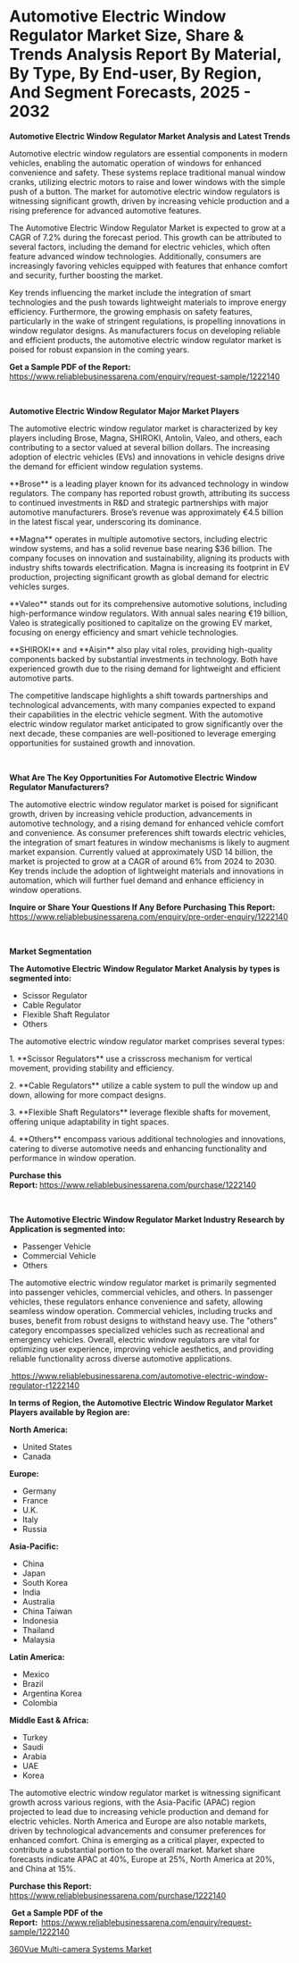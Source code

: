 <p><h1>Automotive Electric Window Regulator Market Size, Share & Trends Analysis Report By Material, By Type, By End-user, By Region, And Segment Forecasts, 2025 - 2032</h1></p><p><strong>Automotive Electric Window Regulator Market Analysis and Latest Trends</strong></p>
<p><p>Automotive electric window regulators are essential components in modern vehicles, enabling the automatic operation of windows for enhanced convenience and safety. These systems replace traditional manual window cranks, utilizing electric motors to raise and lower windows with the simple push of a button. The market for automotive electric window regulators is witnessing significant growth, driven by increasing vehicle production and a rising preference for advanced automotive features.</p><p>The Automotive Electric Window Regulator Market is expected to grow at a CAGR of 7.2% during the forecast period. This growth can be attributed to several factors, including the demand for electric vehicles, which often feature advanced window technologies. Additionally, consumers are increasingly favoring vehicles equipped with features that enhance comfort and security, further boosting the market.</p><p>Key trends influencing the market include the integration of smart technologies and the push towards lightweight materials to improve energy efficiency. Furthermore, the growing emphasis on safety features, particularly in the wake of stringent regulations, is propelling innovations in window regulator designs. As manufacturers focus on developing reliable and efficient products, the automotive electric window regulator market is poised for robust expansion in the coming years.</p></p>
<p><strong>Get a Sample PDF of the Report:&nbsp;</strong> <a href="https://www.reliablebusinessarena.com/enquiry/request-sample/1222140?utm_campaign=3041&utm_medium=2&utm_source=Github&utm_content=ia&utm_term=31032025&utm_id=automotive-electric-window-regulator">https://www.reliablebusinessarena.com/enquiry/request-sample/1222140</a></p>
<p>&nbsp;</p>
<p><strong>Automotive Electric Window Regulator Major Market Players</strong></p>
<p><p>The automotive electric window regulator market is characterized by key players including Brose, Magna, SHIROKI, Antolin, Valeo, and others, each contributing to a sector valued at several billion dollars. The increasing adoption of electric vehicles (EVs) and innovations in vehicle designs drive the demand for efficient window regulation systems.</p><p>**Brose** is a leading player known for its advanced technology in window regulators. The company has reported robust growth, attributing its success to continued investments in R&D and strategic partnerships with major automotive manufacturers. Brose’s revenue was approximately €4.5 billion in the latest fiscal year, underscoring its dominance.</p><p>**Magna** operates in multiple automotive sectors, including electric window systems, and has a solid revenue base nearing $36 billion. The company focuses on innovation and sustainability, aligning its products with industry shifts towards electrification. Magna is increasing its footprint in EV production, projecting significant growth as global demand for electric vehicles surges.</p><p>**Valeo** stands out for its comprehensive automotive solutions, including high-performance window regulators. With annual sales nearing €19 billion, Valeo is strategically positioned to capitalize on the growing EV market, focusing on energy efficiency and smart vehicle technologies.</p><p>**SHIROKI** and **Aisin** also play vital roles, providing high-quality components backed by substantial investments in technology. Both have experienced growth due to the rising demand for lightweight and efficient automotive parts.</p><p>The competitive landscape highlights a shift towards partnerships and technological advancements, with many companies expected to expand their capabilities in the electric vehicle segment. With the automotive electric window regulator market anticipated to grow significantly over the next decade, these companies are well-positioned to leverage emerging opportunities for sustained growth and innovation.</p></p>
<p>&nbsp;</p>
<p><strong>What Are The Key Opportunities For Automotive Electric Window Regulator Manufacturers?</strong></p>
<p><p>The automotive electric window regulator market is poised for significant growth, driven by increasing vehicle production, advancements in automotive technology, and a rising demand for enhanced vehicle comfort and convenience. As consumer preferences shift towards electric vehicles, the integration of smart features in window mechanisms is likely to augment market expansion. Currently valued at approximately USD 14 billion, the market is projected to grow at a CAGR of around 6% from 2024 to 2030. Key trends include the adoption of lightweight materials and innovations in automation, which will further fuel demand and enhance efficiency in window operations.</p></p>
<p><strong>Inquire or Share Your Questions If Any Before Purchasing This Report:</strong> <a href="https://www.reliablebusinessarena.com/enquiry/pre-order-enquiry/1222140?utm_campaign=3041&utm_medium=2&utm_source=Github&utm_content=ia&utm_term=31032025&utm_id=automotive-electric-window-regulator">https://www.reliablebusinessarena.com/enquiry/pre-order-enquiry/1222140</a></p>
<p>&nbsp;</p>
<p><strong>Market Segmentation</strong></p>
<p><strong>The Automotive Electric Window Regulator Market Analysis by types is segmented into:</strong></p>
<p><ul><li>Scissor Regulator</li><li>Cable Regulator</li><li>Flexible Shaft Regulator</li><li>Others</li></ul></p>
<p><p>The automotive electric window regulator market comprises several types: </p><p>1. **Scissor Regulators** use a crisscross mechanism for vertical movement, providing stability and efficiency.</p><p>2. **Cable Regulators** utilize a cable system to pull the window up and down, allowing for more compact designs.</p><p>3. **Flexible Shaft Regulators** leverage flexible shafts for movement, offering unique adaptability in tight spaces.</p><p>4. **Others** encompass various additional technologies and innovations, catering to diverse automotive needs and enhancing functionality and performance in window operation.</p></p>
<p><strong>Purchase this Report:&nbsp;</strong><a href="https://www.reliablebusinessarena.com/purchase/1222140?utm_campaign=3041&utm_medium=2&utm_source=Github&utm_content=ia&utm_term=31032025&utm_id=automotive-electric-window-regulator">https://www.reliablebusinessarena.com/purchase/1222140</a></p>
<p>&nbsp;</p>
<p><strong>The Automotive Electric Window Regulator Market Industry Research by Application is segmented into:</strong></p>
<p><ul><li>Passenger Vehicle</li><li>Commercial Vehicle</li><li>Others</li></ul></p>
<p><p>The automotive electric window regulator market is primarily segmented into passenger vehicles, commercial vehicles, and others. In passenger vehicles, these regulators enhance convenience and safety, allowing seamless window operation. Commercial vehicles, including trucks and buses, benefit from robust designs to withstand heavy use. The "others" category encompasses specialized vehicles such as recreational and emergency vehicles. Overall, electric window regulators are vital for optimizing user experience, improving vehicle aesthetics, and providing reliable functionality across diverse automotive applications.</p></p>
<p><a href="https://www.reliablebusinessarena.com/automotive-electric-window-regulator-r1222140?utm_campaign=3041&utm_medium=2&utm_source=Github&utm_content=ia&utm_term=31032025&utm_id=automotive-electric-window-regulator">&nbsp;https://www.reliablebusinessarena.com/automotive-electric-window-regulator-r1222140</a></p>
<p><strong>In terms of Region, the Automotive Electric Window Regulator Market Players available by Region are:</strong></p>
<p>
    <p> <strong> North America: </strong>
        <ul>
            <li>United States</li>
            <li>Canada</li>
        </ul>
        </p> 
    <p> <strong> Europe: </strong>
        <ul>
            <li>Germany</li>
            <li>France</li>
            <li>U.K.</li>
            <li>Italy</li>
            <li>Russia</li>
        </ul>
        </p> 
    <p> <strong> Asia-Pacific: </strong>
        <ul>
            <li>China</li>
            <li>Japan</li>
            <li>South Korea</li>
            <li>India</li>
            <li>Australia</li>
            <li>China Taiwan</li>
            <li>Indonesia</li>
            <li>Thailand</li>
            <li>Malaysia</li>
        </ul>
        </p> 
    <p> <strong> Latin America: </strong>
        <ul>
            <li>Mexico</li>
            <li>Brazil</li>
            <li>Argentina Korea</li>
            <li>Colombia</li>
        </ul>
        </p> 
    <p> <strong> Middle East & Africa: </strong>
        <ul>
            <li>Turkey</li>
            <li>Saudi</li>
            <li>Arabia</li>
            <li>UAE</li>
            <li>Korea</li>
        </ul>
    </p>
    </p>
<p><p>The automotive electric window regulator market is witnessing significant growth across various regions, with the Asia-Pacific (APAC) region projected to lead due to increasing vehicle production and demand for electric vehicles. North America and Europe are also notable markets, driven by technological advancements and consumer preferences for enhanced comfort. China is emerging as a critical player, expected to contribute a substantial portion to the overall market. Market share forecasts indicate APAC at 40%, Europe at 25%, North America at 20%, and China at 15%.</p></p>
<p><strong>Purchase this Report: </strong><a href="https://www.reliablebusinessarena.com/purchase/1222140?utm_campaign=3041&utm_medium=2&utm_source=Github&utm_content=ia&utm_term=31032025&utm_id=automotive-electric-window-regulator">https://www.reliablebusinessarena.com/purchase/1222140</a></p>
<p>&nbsp;<strong>Get a Sample PDF of the Report:&nbsp;&nbsp;</strong><a href="https://www.reliablebusinessarena.com/enquiry/request-sample/1222140?utm_campaign=3041&utm_medium=2&utm_source=Github&utm_content=ia&utm_term=31032025&utm_id=automotive-electric-window-regulator">https://www.reliablebusinessarena.com/enquiry/request-sample/1222140</a></p>
<p><strong></strong></p>
<p><p><a href="https://github.com/rianttegang/Market-Research-Report-List-1/blob/main/360vue-multi-camera-systems-market.md?utm_campaign=3041&utm_medium=2&utm_source=Github&utm_content=ia&utm_term=31032025&utm_id=automotive-electric-window-regulator">360Vue Multi-camera Systems Market</a></p></p>